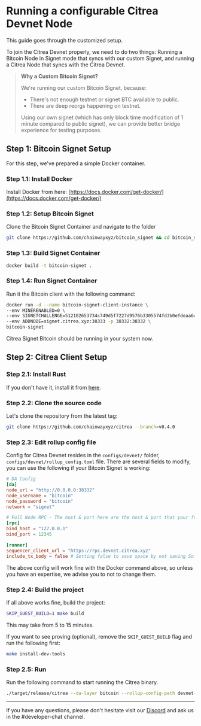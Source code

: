 
# Running a configurable Citrea Devnet Node

This guide goes through the customized setup.

To join the Citrea Devnet properly, we need to do two things: Running a Bitcoin Node in Signet mode that syncs with our custom Signet, and running a Citrea Node that syncs with the Citrea Devnet.

> **Why a Custom Bitcoin Signet?**
>
> We're running our custom Bitcoin Signet, because:
> - There's not enough testnet or signet BTC available to public.
> - There are deep reorgs happening on testnet.
> 
> Using our own signet (which has only block time modification of 1 minute compared to public signet), we can provide better bridge experience for testing purposes.

## Step 1: Bitcoin Signet Setup

For this step, we've prepared a simple Docker container.

### Step 1.1: Install Docker

Install Docker from here: [https://docs.docker.com/get-docker/](https://docs.docker.com/get-docker/)

### Step 1.2: Setup Bitcoin Signet

Clone the Bitcoin Signet Container and navigate to the folder
```sh
git clone https://github.com/chainwayxyz/bitcoin_signet && cd bitcoin_signet
```

### Step 1.3: Build Signet Container

```sh
docker build -t bitcoin-signet .
```

### Step 1.4: Run Signet Container

Run it the Bitcoin client with the following command:

```sh
docker run -d --name bitcoin-signet-client-instance \
--env MINERENABLED=0 \
--env SIGNETCHALLENGE=512102653734c749d5f7227d9576b3305574fd3b0efdeaa64f3d500f121bf235f0a43151ae \
--env ADDNODE=signet.citrea.xyz:38333 -p 38332:38332 \
bitcoin-signet
```

Citrea Signet Bitcoin should be running in your system now. 

## Step 2: Citrea Client Setup

### Step 2.1: Install Rust

If you don't have it, install it from [here](https://www.rust-lang.org/tools/install).

### Step 2.2: Clone the source code

Let's clone the repository from the latest tag:
```sh
git clone https://github.com/chainwayxyz/citrea --branch=v0.4.0
```

### Step 2.3: Edit rollup config file

Config for Citrea Devnet resides in the `configs/devnet/` folder, `configs/devnet/rollup_config.toml` file. There are several fields to modify, you can use the following if your Bitcoin Signet is working:

<!-- ##### On DA Layer  -->
```toml
# DA Config
[da] 
node_url = "http://0.0.0.0:38332"
node_username = "bitcoin"                                     
node_password = "bitcoin"
network = "signet"

# Full Node RPC - The host & port here are the host & port that your full node RPC uses, do not change if you're not sure how it works.
[rpc] 
bind_host = "127.0.0.1"
bind_port = 12345

[runner]
sequencer_client_url = "https://rpc.devnet.citrea.xyz"
include_tx_body = false # Setting false to save space by not saving Soft Batches locally. 
```
The above config will work fine with the Docker command above, so unless you have an expertise, we advise you to not to change them.

### Step 2.4: Build the project

If all above works fine, build the project:

```sh
SKIP_GUEST_BUILD=1 make build
```

This may take from 5 to 15 minutes.

If you want to see proving (optional), remove the `SKIP_GUEST_BUILD` flag and run the following first:

```sh
make install-dev-tools
```

### Step 2.5: Run

Run the following command to start running the Citrea binary.

```sh 
./target/release/citrea --da-layer bitcoin --rollup-config-path devnet-configs/devnet.toml --genesis-paths devnet-configs/genesis
```

------------------------

If you have any questions, please don't hesitate visit our [Discord](https://discord.citrea.xyz) and ask us in the #developer-chat channel. 
